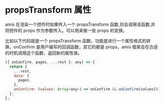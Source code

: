 # propsTransform 属性

amis 在渲染一个控件时如果传入一个 propsTransform 函数,则会调用该函数,并将控件的 props 作为参数传入。可以用来做一些 props 的变换。

比如以下代码就是一个 propsTransform 函数，功能是进行一个属性格式的转换，onConfirm 是用户编写的回调函数，其它的都是 props，amis 框架会在合适的时机调用这个函数，返回新的属性值。

```js
({ onConfirm, pages, ...rest }: any) => {
  return {
    ...rest,
    data: {
      pages,
    },
    onConfirm: (values: Array<any>) => onConfirm && onConfirm(values[0]),
  };
};
```
